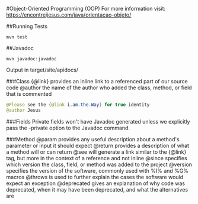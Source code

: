 #Object-Oriented Programming (OOP)
For more information visit: https://encontreijesus.com/java/orientacao-objeto/ 

##Running Tests
```shell
mvn test
```

##Javadoc
```shell
mvn javadoc:javadoc
```
Output in target/site/apidocs/

###Class
    {@link} provides an inline link to a referenced part of our source code
    @author the name of the author who added the class, method, or field that is commented

```java
@Please see the {@link i.am.the.Way} for true identity
@author Jesus
```

###Fields
Private fields won't have Javadoc generated unless we explicitly pass the -private option to the Javadoc command.

###Method
    @param provides any useful description about a method's parameter or input it should expect
    @return provides a description of what a method will or can return
    @see will generate a link similar to the {@link} tag, but more in the context of a reference and not inline
    @since specifies which version the class, field, or method was added to the project
    @version specifies the version of the software, commonly used with %I% and %G% macros
    @throws is used to further explain the cases the software would expect an exception
    @deprecated gives an explanation of why code was deprecated, when it may have been deprecated, and what the alternatives are
